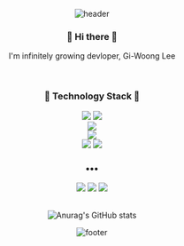 <div align="center">
  
![header](https://capsule-render.vercel.app/api?type=Waving&text=Welcome%20my%20github%20profile%20!&fontSize=30&fontAlign=50&fontColor=ffffff&color=timeGradient&height=200&animation=blink)

### 👋 Hi there 👋 
I'm infinitely growing devloper, Gi-Woong Lee

<br/>

### 🌱 Technology Stack 🌱 
<img src="https://img.shields.io/badge/Python-3776AB?style=for-the-badge&logo=python&logoColor=white">
<img src="https://img.shields.io/badge/C-A8B9CC?style=for-the-badge&logo=c&logoColor=white">

<br/>

<img src="https://img.shields.io/badge/django-092E20?style=for-the-badge&logo=django&logoColor=white">
<br/>
<img src="https://img.shields.io/badge/MySQL-4479A1?style=for-the-badge&logo=MySQL&logoColor=white">
<br/>
<img src="https://img.shields.io/badge/aws-232F3E?style=for-the-badge&logo=amazonaws&logoColor=white">
<img src="https://img.shields.io/badge/git-F05032?style=for-the-badge&logo=git&logoColor=white">
<br/>

### •••
<img src="https://img.shields.io/badge/velog-20C997?style=for-the-badge&logo=velog&logoColor=white">
<img src="https://img.shields.io/badge/instagram-E4405F?style=for-the-badge&logo=instagram&logoColor=white">
<img src="https://img.shields.io/badge/mail-03C75A?style=for-the-badge&logo=naver&logoColor=white">

<br/>
<br/>

![Anurag's GitHub stats](https://github-readme-stats.vercel.app/api?username=oro7l&show_icons=true&theme=radical)

![footer](https://capsule-render.vercel.app/api?section=footer&type=Waving&color=timeGradient&height=100)
</div>

<!--
**oro7l/oro7l** is a ✨ _special_ ✨ repository because its `README.md` (this file) appears on your GitHub profile.

Here are some ideas to get you started:

- 🔭 I’m currently working on ...
- 🌱 I’m currently learning ...
- 👯 I’m looking to collaborate on ...
- 🤔 I’m looking for help with ...
- 💬 Ask me about ...
- 📫 How to reach me: ...
- 😄 Pronouns: ...
- ⚡ Fun fact: ...
-->
